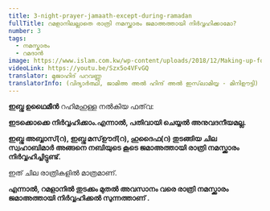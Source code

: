 ```yaml
---
title: 3-night-prayer-jamaath-except-during-ramadan
fullTitle: റമളാനിലല്ലാതെ രാത്രി നമസ്ക്കാരം ജമാഅത്തായി നിർവ്വഹിക്കാമോ?
number: 3
tags:
  - നമസ്കാരം
  - റമദാൻ
image: https://www.islam.com.kw/wp-content/uploads/2018/12/Making-up-for-the-Missed-Witr-Prayer.jpg
videoLink: https://youtu.be/Szx5o4VFvGQ
translator: മുജാഹിദ് പറവണ്ണ
translatorInfo: (വിദ്യാർത്ഥി, ജാമിഅ അൽ ഹിന്ദ് അൽ ഇസ്‌ലാമിയ്യ - മിനിഊട്ടി)
---
```

**ഇബ്നു ഉഥൈമീൻ** റഹിമഹുള്ള നൽകിയ ഫത്‌വ:

**ഇടക്കൊക്കെ നിർവ്വഹിക്കാം.എന്നാൽ, പതിവായി ചെയ്യൽ അനുവദനീയമല്ല.**

**ഇബ്നു അബ്ബാസ്(റ), ഇബ്നു മസ്ഊദ്(റ), ഹുദൈഫ(റ) തുടങ്ങിയ ചില സ്വഹാബിമാർ അങ്ങനെ നബിയുടെ കൂടെ ജമാഅത്തായി രാത്രി നമസ്ക്കാരം നിർവ്വഹിച്ചിട്ടുണ്ട്.**

ഇത് ചില രാത്രികളിൽ മാത്രമാണ്.

**എന്നാൽ, റമളാനിൽ തുടക്കം മുതൽ അവസാനം വരെ രാത്രി നമസ്ക്കാരം ജമാഅത്തായി നിർവ്വഹിക്കൽ സുന്നത്താണ് .**